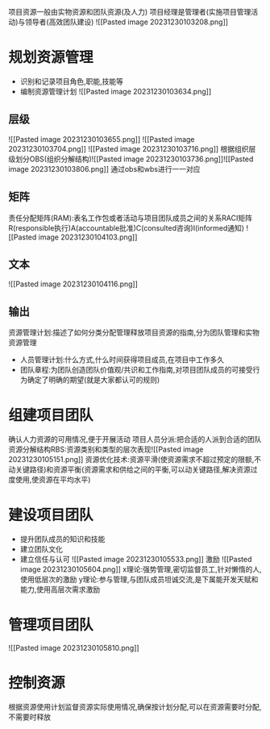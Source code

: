 项目资源一般由实物资源和团队资源(及人力)
项目经理是管理者(实施项目管理活动)与领导者(高效团队建设)
![[Pasted image 20231230103208.png]]
# 规划资源管理
- 识别和记录项目角色,职能,技能等
- 编制资源管理计划
![[Pasted image 20231230103634.png]]
## 层级
![[Pasted image 20231230103655.png]]
![[Pasted image 20231230103704.png]]
![[Pasted image 20231230103716.png]]
根据组织层级划分OBS(组织分解结构)![[Pasted image 20231230103736.png]]![[Pasted image 20231230103806.png]]
通过obs和wbs进行一一对应
## 矩阵
责任分配矩阵(RAM):表名工作包或者活动与项目团队成员之间的关系RACI矩阵
R(responsible执行)A(accountable批准)C(consulted咨询)I(informed通知)
![[Pasted image 20231230104103.png]]
## 文本
![[Pasted image 20231230104116.png]]

## 输出
资源管理计划:描述了如何分类分配管理释放项目资源的指南,分为团队管理和实物资源管理
- 人员管理计划:什么方式,什么时间获得项目成员,在项目中工作多久
- 团队章程:为团队创造团队价值观/共识和工作指南,对项目团队成员的可接受行为确定了明确的期望(就是大家都认可的规则)


# 组建项目团队
确认人力资源的可用情况,便于开展活动
项目人员分派:把合适的人派到合适的团队
资源分解结构RBS:资源类别和类型的层次表现![[Pasted image 20231230105151.png]]
资源优化技术:资源平滑(使资源需求不超过预定的限额,不动关键路径)和资源平衡(资源需求和供给之间的平衡,可以动关键路径,解决资源过度使用,使资源在平均水平)
# 建设项目团队
- 提升团队成员的知识和技能
- 建立团队文化
- 建立信任与认可
![[Pasted image 20231230105533.png]]
激励
![[Pasted image 20231230105604.png]]
x理论:强势管理,密切监督员工,针对懒惰的人,使用低层次的激励
y理论:参与管理,与团队成员坦诚交流,是下属能开发天赋和能力,使用高层次需求激励
# 管理项目团队
![[Pasted image 20231230105810.png]]
# 控制资源
根据资源使用计划监督资源实际使用情况,确保按计划分配,可以在资源需要时分配,不需要时释放





